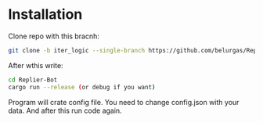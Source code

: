 # Installation

Clone repo with this bracnh:

```bash
git clone -b iter_logic --single-branch https://github.com/belurgas/Replier-Bot.git 
```



After wthis write:

```bash
cd Replier-Bot
cargo run --release (or debug if you want)
```

Program will crate config file. You need to change config.json with your data. And after this run code again.




